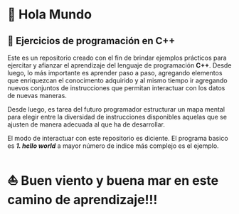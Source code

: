 # 👋 Hola Mundo

## 📌 Ejercicios de programación en C++

Este es un repositorio creado con el fin de brindar ejemplos prácticos para ejercitar y afianzar el aprendizaje del lenguaje de programación **C++**. Desde luego, lo más importante es aprender paso a paso, agregando elementos que enriquezcan el conocimento adquirido y al mismo tiempo ir agregando nuevos conjuntos de instrucciones que permitan interactuar con los datos de nuevas maneras.

Desde luego, es tarea del futuro programador estructurar un mapa mental para elegir entre la diversidad de instrucciones disponibles aquelas que se ajusten de manera adecuada al que ha de desarrollar.

El modo de interactuar con este repositorio es diciente. El programa basico es ***1. hello world*** a mayor número de indice más complejo es el ejemplo.

# ⛵ Buen viento y buena mar en este camino de aprendizaje!!!
